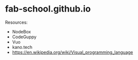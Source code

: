 # fab-school.github.io

Resources:
- NodeBox
- CodeGuppy
- Vuo
- kano.tech
- https://en.wikipedia.org/wiki/Visual_programming_language